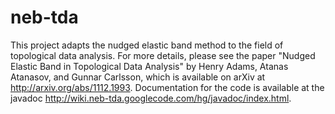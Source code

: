 # neb-tda

This project adapts the nudged elastic band method to the field of topological data analysis. For more details, please see the paper "Nudged Elastic Band in Topological Data Analysis" by Henry Adams, Atanas Atanasov, and Gunnar Carlsson, which is available on arXiv at http://arxiv.org/abs/1112.1993. Documentation for the code is available at the javadoc http://wiki.neb-tda.googlecode.com/hg/javadoc/index.html.
